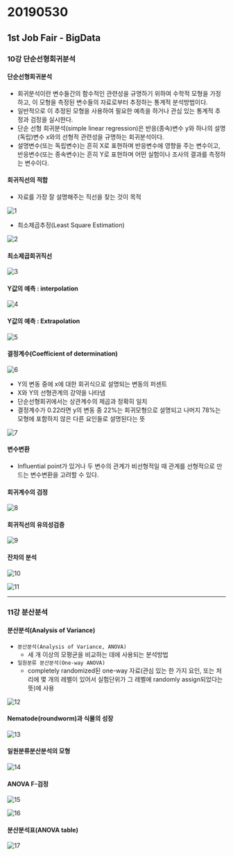 # 20190530

## 1st Job Fair - BigData

### 10강 단순선형회귀분석



#### 단순선형회귀분석

* 회귀분석이란 변수들간의 함수적인 관련성을 규명하기 위하여 수학적 모형을 가정하고, 이 모형을 측정된 변수들의 자료로부터 추정하는 통계적 분석방법이다.
* 일반적으로 이 추정된 모형을 사용하여 필요한 예측을 하거나 관심 있는 통계적 추정과 검정을 실시한다.
* 단순 선형 회귀분석(simple linear regression)은 반응(종속)변수 y와 하나의 설명(독립)변수 x와의 선형적 관련성을 규명하는 회귀분석이다.
* 설명변수(또는 독립변수)는 흔히 X로 표현하며 반응변수에 영향을 주는 변수이고, 반응변수(또는 종속변수)는 흔히 Y로 표현하며 어떤 실험이나 조사의 결과를 측정하는 변수이다.



#### 회귀직선의 적합

* 자료를 가장 잘 설명해주는 직선을 찾는 것이 목적

![1](https://user-images.githubusercontent.com/45934494/58531132-3b792100-821c-11e9-8e06-ebb508c94072.PNG)



* 최소제곱추정(Least Square Estimation)

![2](https://user-images.githubusercontent.com/45934494/58531133-3b792100-821c-11e9-9669-f699d5c44173.PNG)



#### 최소제곱회귀직선

![3](https://user-images.githubusercontent.com/45934494/58531357-f99caa80-821c-11e9-8968-47d6f746f25e.PNG)



#### Y값의 예측 : interpolation

![4](https://user-images.githubusercontent.com/45934494/58531403-251f9500-821d-11e9-8247-ddf8ece8dbc8.PNG)



#### Y값의 예측 : Extrapolation

![5](https://user-images.githubusercontent.com/45934494/58531459-56986080-821d-11e9-8416-a693082bf70b.PNG)



#### 결정계수(Coefficient of determination)

![6](https://user-images.githubusercontent.com/45934494/58531523-9101fd80-821d-11e9-81cb-99298f6157fa.PNG)

* Y의 변동 중에 x에 대한 회귀식으로 설명되는 변동의 퍼센트
* X와 Y의 선형관계의 강약을 나타냄
* 단순선형회귀에서는 상관계수의 제곱과 정확히 일치
* 결정계수가 0.22라면 y의 변동 중 22%는 회귀모형으로 설명되고 나머지 78%는 모형에 포함하지 않은 다른 요인들로 설명된다는 뜻

![7](https://user-images.githubusercontent.com/45934494/58531590-d6262f80-821d-11e9-93f5-3c241ccb6c6f.PNG)



#### 변수변환

* Influential point가 있거나 두 변수의 관계가 비선형적일 때 관계를 선형적으로 만드는 변수변환을 고려할 수 있다.



#### 회귀계수의 검정

![8](https://user-images.githubusercontent.com/45934494/58531758-66fd0b00-821e-11e9-8414-eae0e8dd1422.PNG)



#### 회귀직선의 유의성검증

![9](https://user-images.githubusercontent.com/45934494/58531759-6795a180-821e-11e9-9919-b3d215f3472d.PNG)



#### 잔차의 분석

![10](https://user-images.githubusercontent.com/45934494/58531849-ad526a00-821e-11e9-89c4-5446c8ecd147.PNG)

![11](https://user-images.githubusercontent.com/45934494/58531847-acb9d380-821e-11e9-865a-703f7b7c8ad4.PNG)





---

### 11강 분산분석



#### 분산분석(Analysis of Variance)

* `분산분석(Analysis of Variance, ANOVA)`
  * 세 개 이상의 모평균을 비교하는 데에 사용되는 분석방법
* `일원분류 분산분석(One-way ANOVA)`
  * completely randomized된 one-way 자료(관심 있는 한 가지 요인, 또는 처리에 몇 개의 레벨이 있어서 실험단위가 그 레벨에 randomly assign되었다는 뜻)에 사용

![12](https://user-images.githubusercontent.com/45934494/58533584-e5a87700-8223-11e9-903f-834af72eec07.PNG)



#### Nematode(roundworm)과 식물의 성장

![13](https://user-images.githubusercontent.com/45934494/58533674-1a1c3300-8224-11e9-9bdf-bb0a008b55a9.PNG)



#### 일원분류분산분석의 모형

![14](https://user-images.githubusercontent.com/45934494/58533744-4041d300-8224-11e9-818d-7632db778cf8.PNG)



#### ANOVA F-검정

![15](https://user-images.githubusercontent.com/45934494/58533786-5fd8fb80-8224-11e9-99c6-66661e47db23.PNG)

![16](https://user-images.githubusercontent.com/45934494/58533829-81d27e00-8224-11e9-9165-355e69739507.PNG)



#### 분산분석표(ANOVA table)

![17](https://user-images.githubusercontent.com/45934494/58533855-9d3d8900-8224-11e9-830c-14c55d06924a.PNG)

